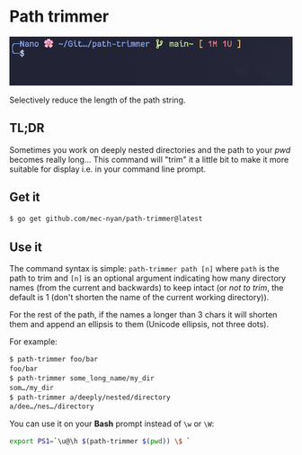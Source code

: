 # Path trimmer

![Example](./example.png)

Selectively reduce the length of the path string.

## TL;DR

Sometimes you work on deeply nested directories and the path to your _pwd_ becomes really long... This command will "trim" it a little bit to make it more suitable for display i.e. in your command line prompt.

## Get it

```sh
$ go get github.com/mec-nyan/path-trimmer@latest
```

## Use it

The command syntax is simple: `path-trimmer path [n]` where `path` is the path to trim and `[n]` is an optional argument indicating how many directory names (from the current and backwards) to keep intact (or _not to trim_, the default is 1 (don't shorten the name of the current working directory)).

For the rest of the path, if the names a longer than 3 chars it will shorten them and append an ellipsis to them (Unicode ellipsis, not three dots).

For example:

```sh
$ path-trimmer foo/bar
foo/bar
$ path-trimmer some_long_name/my_dir
som…/my_dir
$ path-trimmer a/deeply/nested/directory
a/dee…/nes…/directory
```

You can use it on your **Bash** prompt instead of `\w` or `\W`:

```sh
export PS1=`\u@\h $(path-trimmer $(pwd)) \$ `
```
